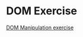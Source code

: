 # DOM Exercise<br>
[DOM Manipulation exercise](https://www.theodinproject.com/courses/foundations/lessons/dom-manipulation#introduction)